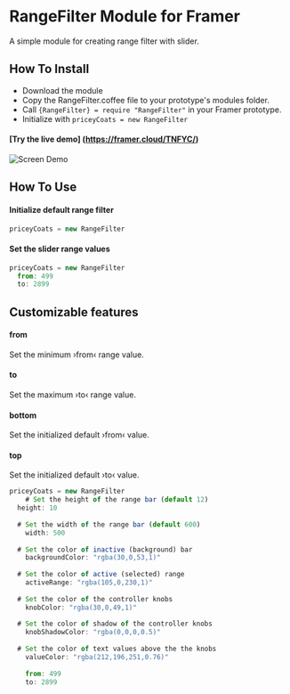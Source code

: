 # RangeFilter Module for Framer

A simple module for creating range filter with slider.

## How To Install

- Download the module
- Copy the RangeFilter.coffee file to your prototype's modules folder.
- Call ```{RangeFilter} = require "RangeFilter"``` in your Framer prototype.
- Initialize with ```priceyCoats = new RangeFilter```

#### [Try the live demo] (https://framer.cloud/TNFYC/)

![Screen Demo](./rangeFilterDemo.gif)

## How To Use

#### Initialize default range filter
```javascript
priceyCoats = new RangeFilter
```

#### Set the slider range values
```javascript
priceyCoats = new RangeFilter
  from: 499
  to: 2899
```

## Customizable features
#### from
Set the minimum ›from‹ range value.
#### to
Set the maximum ›to‹ range value.
#### bottom
Set the initialized default ›from‹ value.
#### top
Set the initialized default ›to‹ value.

```javascript
priceyCoats = new RangeFilter
	# Set the height of the range bar (default 12)
  height: 10
  
  # Set the width of the range bar (default 600)
	width: 500
  
  # Set the color of inactive (background) bar
	backgroundColor: "rgba(30,0,53,1)"
  
  # Set the color of active (selected) range
	activeRange: "rgba(105,0,230,1)"
  
  # Set the color of the controller knobs
	knobColor: "rgba(30,0,49,1)"
  
  # Set the color of shadow of the controller knobs
	knobShadowColor: "rgba(0,0,0,0.5)"
  
  # Set the color of text values above the the knobs
	valueColor: "rgba(212,196,251,0.76)"
  
	from: 499
	to: 2899
```
